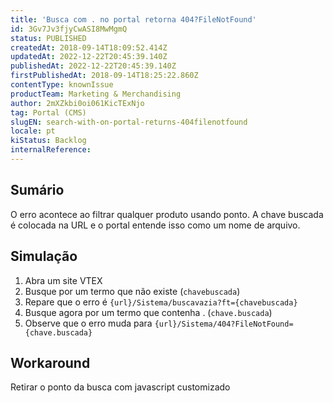 ```yaml
---
title: 'Busca com . no portal retorna 404?FileNotFound'
id: 3Gv7Jv3fjyCwASI8MwMgmQ
status: PUBLISHED
createdAt: 2018-09-14T18:09:52.414Z
updatedAt: 2022-12-22T20:45:39.140Z
publishedAt: 2022-12-22T20:45:39.140Z
firstPublishedAt: 2018-09-14T18:25:22.860Z
contentType: knownIssue
productTeam: Marketing & Merchandising
author: 2mXZkbi0oi061KicTExNjo
tag: Portal (CMS)
slugEN: search-with-on-portal-returns-404filenotfound
locale: pt
kiStatus: Backlog
internalReference: 
---
```


## Sumário

O erro acontece ao filtrar qualquer produto usando ponto. A chave buscada é colocada na URL e o portal entende isso como um nome de arquivo. 

## Simulação

1. Abra um site VTEX
2. Busque por um termo que não existe (`chavebuscada`)
3. Repare que o erro é `{url}/Sistema/buscavazia?ft={chavebuscada}`
4. Busque agora por um termo que contenha . (`chave.buscada`)
5. Observe que o erro muda para `{url}/Sistema/404?FileNotFound={chave.buscada}`

## Workaround

Retirar o ponto da busca com javascript customizado

